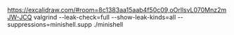https://excalidraw.com/#room=8c1383aa15aab4f50c09,oOrllsvL070Mnz2mJW-JCQ
valgrind --leak-check=full --show-leak-kinds=all --suppressions=minishell.supp ./minishell 
